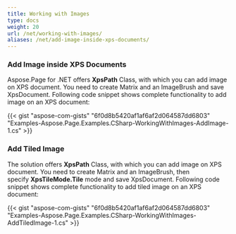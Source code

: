 ```yaml
---
title: Working with Images
type: docs
weight: 20
url: /net/working-with-images/
aliases: /net/add-image-inside-xps-documents/
---
```


### **Add Image inside XPS Documents**
Aspose.Page for .NET offers **XpsPath** Class, with which you can add image on XPS document. You need to create Matrix and an ImageBrush and save XpsDocument. Following code snippet shows complete functionality to add image on an XPS document:



{{< gist "aspose-com-gists" "6f0d8b5420af1af6af2d064587dd6803" "Examples-Aspose.Page.Examples.CSharp-WorkingWithImages-AddImage-1.cs" >}}
### **Add Tiled Image**
The solution offers **XpsPath** Class, with which you can add image on XPS document. You need to create Matrix and an ImageBrush, then specify **XpsTileMode.Tile** mode and save XpsDocument. Following code snippet shows complete functionality to add tiled image on an XPS document:

{{< gist "aspose-com-gists" "6f0d8b5420af1af6af2d064587dd6803" "Examples-Aspose.Page.Examples.CSharp-WorkingWithImages-AddTiledImage-1.cs" >}}
